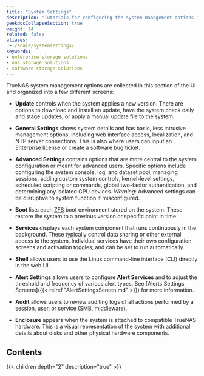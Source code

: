 ```yaml
---
title: "System Settings"
description: "Tutorials for configuring the system management options in the System Settings area of the TrueNAS web interface."
geekdocCollapseSection: true
weight: 14
related: false
aliases:
 - /scale/systemsettings/
keywords:
- enterprise storage solutions
- nas storage solutions
- software storage solutions
---
```


TrueNAS system management options are collected in this section of the UI and organized into a few different screens:

* **Update** controls when the system applies a new version.
  There are options to download and install an update, have the system check daily and stage updates, or apply a manual update file to the system.

* **General Settings** shows system details and has basic, less intrusive management options, including web interface access, localization, and NTP server connections.
  This is also where users can input an Enterprise license or create a software bug ticket.

* **Advanced Settings** contains options that are more central to the system configuration or meant for advanced users.
  Specific options include configuring the system console, log, and dataset pool, managing sessions, adding custom system controls, kernel-level settings, scheduled scripting or commands, global two-factor authentication, and determining any isolated GPU devices.
  *Warning*: Advanced settings can be disruptive to system function if misconfigured.

* **Boot** lists each [ZFS](https://www.truenas.com/docs/references/zfsprimer/) boot environment stored on the system.
  These restore the system to a previous version or specific point in time.

* **Services** displays each system component that runs continuously in the background.
  These typically control data sharing or other external access to the system.
  Individual services have their own configuration screens and activation toggles, and can be set to run automatically.

* **Shell** allows users to use the Linux command-line interface (CLI) directly in the web UI.

* **Alert Settings** allows users to configure **Alert Services** and to adjust the threshold and frequency of various alert types. See [Alerts Settings Screens]({{< relref "AlertSettingsScreen.md" >}}) for more information.

* **Audit** allows users to review auditing logs of all actions performed by a session, user, or service (SMB, middleware).

* **Enclosure** appears when the system is attached to compatible TrueNAS hardware.
  This is a visual representation of the system with additional details about disks and other physical hardware components.

<div class="noprint">

## Contents

{{< children depth="2" description="true" >}}

</div>
